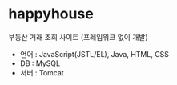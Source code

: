 # happyhouse
부동산 거래 조회 사이트
(프레임워크 없이 개발)

- 언어 : JavaScript(JSTL/EL), Java, HTML, CSS <br>
- DB : MySQL <br>
- 서버 : Tomcat <br>
